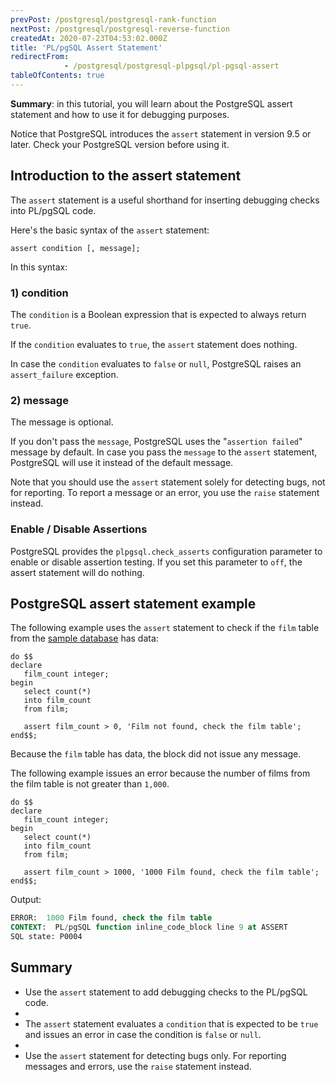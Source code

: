 ```yaml
---
prevPost: /postgresql/postgresql-rank-function
nextPost: /postgresql/postgresql-reverse-function
createdAt: 2020-07-23T04:53:02.000Z
title: 'PL/pgSQL Assert Statement'
redirectFrom: 
            - /postgresql/postgresql-plpgsql/pl-pgsql-assert
tableOfContents: true
---
```



**Summary**: in this tutorial, you will learn about the PostgreSQL assert statement and how to use it for debugging purposes.

Notice that PostgreSQL introduces the `assert` statement in version 9.5 or later. Check your PostgreSQL version before using it.

## Introduction to the assert statement

The `assert` statement is a useful shorthand for inserting debugging checks into PL/pgSQL code.

Here's the basic syntax of the `assert` statement:

```
assert condition [, message];
```

In this syntax:

### 1) condition

The `condition` is a Boolean expression that is expected to always return `true`.

If the `condition` evaluates to `true`, the `assert` statement does nothing.

In case the `condition` evaluates to `false` or `null`, PostgreSQL raises an `assert_failure` exception.

### 2) message

The message is optional.

If you don't pass the `message`, PostgreSQL uses the "`assertion failed`" message by default. In case you pass the `message` to the `assert` statement, PostgreSQL will use it instead of the default message.

Note that you should use the `assert` statement solely for detecting bugs, not for reporting. To report a message or an error, you use the `raise` statement instead.

### Enable / Disable Assertions

PostgreSQL provides the `plpgsql.check_asserts` configuration parameter to enable or disable assertion testing. If you set this parameter to `off`, the assert statement will do nothing.

## PostgreSQL assert statement example

The following example uses the `assert` statement to check if the `film` table from the [sample database](/postgresql/postgresql-getting-started/postgresql-sample-database) has data:

```
do $$
declare
   film_count integer;
begin
   select count(*)
   into film_count
   from film;

   assert film_count > 0, 'Film not found, check the film table';
end$$;
```

Because the `film` table has data, the block did not issue any message.

The following example issues an error because the number of films from the film table is not greater than `1,000`.

```
do $$
declare
   film_count integer;
begin
   select count(*)
   into film_count
   from film;

   assert film_count > 1000, '1000 Film found, check the film table';
end$$;
```

Output:

```sql
ERROR:  1000 Film found, check the film table
CONTEXT:  PL/pgSQL function inline_code_block line 9 at ASSERT
SQL state: P0004
```

## Summary

- Use the `assert` statement to add debugging checks to the PL/pgSQL code.
-
- The `assert` statement evaluates a `condition` that is expected to be `true` and issues an error in case the condition is `false` or `null`.
-
- Use the `assert` statement for detecting bugs only. For reporting messages and errors, use the `raise` statement instead.
